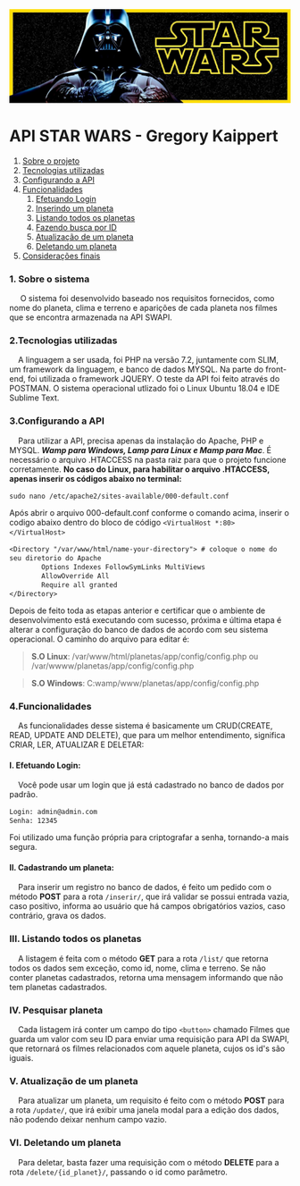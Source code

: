 <div align="center">
  <img src="img/star-wars.jpg"/> 
</div>

# API STAR WARS - Gregory Kaippert

<ol>
  <li><a href="#Sobre">Sobre o projeto</a></li>
  <li><a href="#Tecnologias">Tecnologias utilizadas</a></li>
  <li><a href="#Config">Configurando a API</a></li>
  <li><a href="#Funcionalidades">Funcionalidades</a>
    <ol>
      <li><a href="#Cadastro">Efetuando Login</a></li>
      <li><a href="#Cadastro">Inserindo um planeta</a></li>
      <li><a href="#Lista">Listando todos os planetas</a></li>
      <li><a href="#buscaid">Fazendo busca por ID</a></li>
      <li><a href="#update">Atualização de um planeta</a></li>
      <li><a href="#deleta">Deletando um planeta</a></li>
    </ol>
  </li>
  <li><a href="#final">Considerações finais</a>
 
</ol>

### <a name="Sobre">1. Sobre o sistema</a> 

&nbsp;&nbsp;&nbsp;&nbsp; O sistema foi desenvolvido baseado nos requisitos fornecidos, como nome do planeta, clima e terreno e aparições de cada planeta nos filmes que se encontra armazenada na API SWAPI. 

### <a name="Tecnologias">2.Tecnologias utilizadas</a> 
&nbsp;&nbsp;&nbsp;&nbsp;A linguagem a ser usada, foi PHP na versão 7.2, juntamente com SLIM, um framework da linguagem, e banco de dados MYSQL. Na parte do front-end, foi utilizada o framework JQUERY.
O teste da API foi feito através do POSTMAN.
O sistema operacional utlizado foi o Linux Ubuntu 18.04 e IDE Sublime Text. 

### <a name="Config">3.Configurando a API</a>  
&nbsp;&nbsp;&nbsp;&nbsp;Para utilizar a API, precisa apenas da instalação do Apache, PHP e MYSQL. ***Wamp para Windows, Lamp para Linux e Mamp para Mac***. É necessário o arquivo .HTACCESS na pasta raiz para que o projeto funcione corretamente. 
**No caso do Linux, para habilitar o arquivo .HTACCESS, apenas inserir os códigos abaixo no terminal:** 

```
sudo nano /etc/apache2/sites-available/000-default.conf
```

Após abrir o arquivo 000-default.conf conforme o comando acima, inserir o codigo abaixo dentro do bloco de código ```<VirtualHost *:80></VirtualHost>```

```
<Directory "/var/www/html/name-your-directory"> # coloque o nome do seu diretorio do Apache
        Options Indexes FollowSymLinks MultiViews
        AllowOverride All
        Require all granted
</Directory>
```

Depois de feito toda as etapas anterior e certificar que o ambiente de desenvolvimento está executando com sucesso, próxima e última etapa é alterar a configuração do banco de dados de acordo com seu sistema operacional. O caminho do arquivo para editar é: 

> **S.O Linux**: /var/www/html/planetas/app/config/config.php ou /var/wwww/planetas/app/config/config.php

> **S.O Windows**: C:wamp/www/planetas/app/config/config.php

### <a name="Funcionalidades">4.Funcionalidades</a>

&nbsp;&nbsp;&nbsp;&nbsp;As funcionalidades desse sistema é basicamente um CRUD(CREATE, READ, UPDATE AND DELETE), que para um melhor entendimento, significa CRIAR, LER, ATUALIZAR E DELETAR:

#### <a name="Login">I. Efetuando Login:</a>

&nbsp;&nbsp;&nbsp;&nbsp;Você pode usar um login que já está cadastrado no banco de dados por padrão.

```
Login: admin@admin.com
Senha: 12345
```

Foi utilizado uma função própria para criptografar a senha, tornando-a mais segura.

#### <a name="Cadastro">II. Cadastrando um planeta:</a>

&nbsp;&nbsp;&nbsp;&nbsp;Para inserir um registro no banco de dados, é feito um pedido com o método **POST** para a rota ```/inserir/```, que irá validar se possui entrada vazia, caso positivo, informa ao usuário que há campos obrigatórios vazios, caso contrário, grava os dados.

### <a name="Lista">III. Listando todos os planetas</a>

&nbsp;&nbsp;&nbsp;&nbsp;A listagem é feita com o método **GET** para a rota ```/list/``` que retorna todos os dados sem exceção, como id, nome, clima e terreno. Se não conter planetas cadastrados, retorna uma mensagem informando que não tem planetas cadastrados.

### <a name="buscaid">IV. Pesquisar planeta</a>

&nbsp;&nbsp;&nbsp;&nbsp;Cada listagem irá conter um campo do tipo ```<button>``` chamado Filmes que guarda um valor com seu ID para enviar uma requisição para API da SWAPI, que retornará os filmes relacionados com aquele planeta, cujos os id's são iguais.

### <a name="buscaid">V. Atualização de um planeta</a>

&nbsp;&nbsp;&nbsp;&nbsp;Para atualizar um planeta, um requisito é feito com o método **POST** para a rota ```/update/```, que irá exibir uma janela modal para a edição dos dados, não podendo deixar nenhum campo vazio. 

### <a name="deleta">VI. Deletando um planeta</a>

&nbsp;&nbsp;&nbsp;&nbsp;Para deletar, basta fazer uma requisição com o método **DELETE** para a rota ```/delete/{id_planet}/```, passando o id como parâmetro. 
